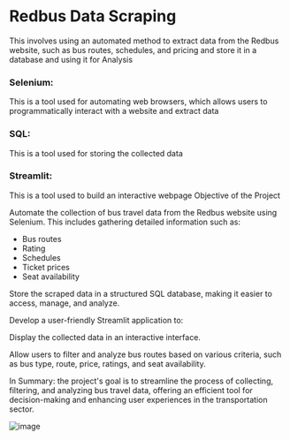 # Redbus Data Scraping
This involves using an automated method to extract data from the Redbus website, such as bus routes, schedules, and pricing and store it in a database and using it for Analysis
### Selenium:
This is a tool used for automating web browsers, which allows users to programmatically interact with a website and extract data
### SQL:
This is a tool used for storing the collected data
### Streamlit:
This is a tool used to build an interactive webpage
Objective of the Project

Automate the collection of bus travel data from the Redbus website using Selenium. This includes gathering detailed information such as:
* Bus routes
* Rating
* Schedules
* Ticket prices
* Seat availability

Store the scraped data in a structured SQL database, making it easier to access, manage, and analyze.

Develop a user-friendly Streamlit application to:

Display the collected data in an interactive interface.

Allow users to filter and analyze bus routes based on various criteria, such as bus type, route, price, ratings, and seat availability.


In Summary:
the project's goal is to streamline the process of collecting, filtering, and analyzing bus travel data, offering an efficient tool for decision-making and enhancing user experiences in the transportation sector.

![image](https://github.com/user-attachments/assets/8baffc7b-0fa9-4def-ade7-c206ea0ae722)
